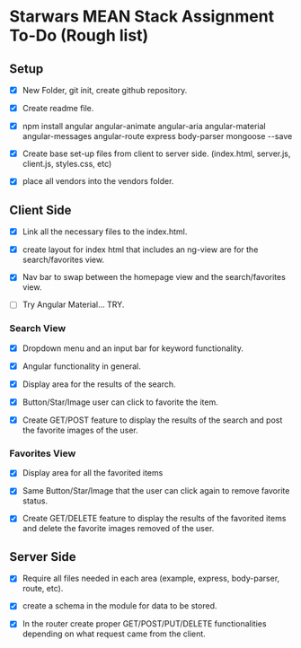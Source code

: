 # Starwars MEAN Stack Assignment To-Do (Rough list)

## Setup

- [x] New Folder, git init, create github repository.

- [x] Create readme file.

- [x] npm install angular angular-animate angular-aria angular-material angular-messages angular-route express body-parser mongoose --save

- [x] Create base set-up files from client to server side. (index.html, server.js, client.js, styles.css, etc)

- [x] place all vendors into the vendors folder.


## Client Side 

- [x] Link all the necessary files to the index.html.

- [x] create layout for index html that includes an ng-view are for the search/favorites view. 

- [x] Nav bar to swap between the homepage view and the search/favorites view. 

- [ ] Try Angular Material... TRY.


### Search View

- [x] Dropdown menu and an input bar for keyword functionality.

- [x] Angular functionality in general.

- [x] Display area for the results of the search. 

- [x] Button/Star/Image user can click to favorite the item.

- [x] Create GET/POST feature to display the results of the search and post the favorite images of the user. 


### Favorites View

- [x] Display area for all the favorited items

- [x] Same Button/Star/Image that the user can click again to remove favorite status.

- [x] Create GET/DELETE feature to display the results of the favorited items and delete the favorite images removed of the user. 

## Server Side

- [x] Require all files needed in each area (example, express, body-parser, route, etc).

- [x] create a schema in the module for data to be stored. 

- [x] In the router create proper GET/POST/PUT/DELETE functionalities depending on what request came from the client.
